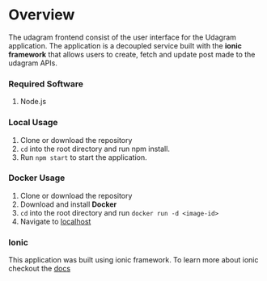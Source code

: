# Overview
The udagram frontend consist of the user interface for the Udagram application. The application is a decoupled service built with the **ionic framework** that allows users to create, fetch and update post made to the udagram APIs.

### Required Software
1. Node.js

### Local Usage
1. Clone or download the repository
2. `cd` into the root directory and run npm install.
3. Run `npm start` to start the application.

### Docker Usage
1. Clone or download the repository
2. Download and install **Docker**
3. `cd` into the root directory and run `docker run -d <image-id>`
4. Navigate to [localhost](http://localhost:4200)

### Ionic
This application was built using ionic framework. To learn more about ionic checkout the [docs](https://ionicframework.com/)